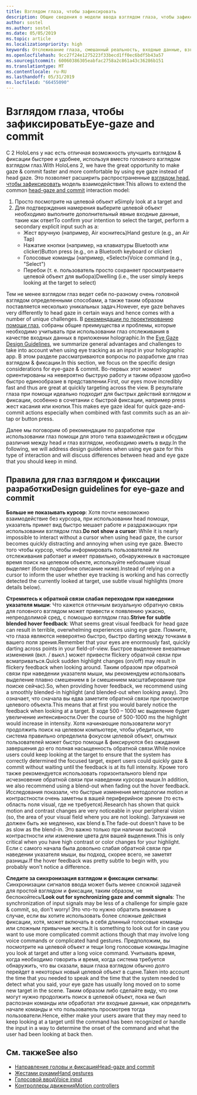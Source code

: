 ```yaml
---
title: Взглядом глаза, чтобы зафиксировать
description: Общие сведения о модели ввода взглядом глаза, чтобы зафиксировать
author: sostel
ms.author: sostel
ms.date: 05/05/2019
ms.topic: article
ms.localizationpriority: high
keywords: Отслеживание глаза, смешанный реальность, входные данные, взглядом глаза, глаза, предназначенных для, HoloLens 2, выбор на основе глаз
ms.openlocfilehash: 9cc27f24e1275223f33becd1ff0ec6bdf5b43a57
ms.sourcegitcommit: 60060386305eabfac2758a2c861a43c36286b151
ms.translationtype: MT
ms.contentlocale: ru-RU
ms.lasthandoff: 05/31/2019
ms.locfileid: "66455090"
---
```

# <a name="eye-gaze-and-commit"></a><span data-ttu-id="35a08-104">Взглядом глаза, чтобы зафиксировать</span><span class="sxs-lookup"><span data-stu-id="35a08-104">Eye-gaze and commit</span></span>
<span data-ttu-id="35a08-105">С 2 HoloLens у нас есть отличная возможность улучшить взглядом & фиксации быстрее и удобнее, используя вместо головного взглядом взглядом глаз.</span><span class="sxs-lookup"><span data-stu-id="35a08-105">With HoloLens 2, we have the great opportunity to make gaze & commit faster and more comfortable by using eye gaze instead of head gaze.</span></span> <span data-ttu-id="35a08-106">Это позволяет расширить распространенные [взглядом head, чтобы зафиксировать](gaze-and-commit.md) модель взаимодействия:</span><span class="sxs-lookup"><span data-stu-id="35a08-106">This allows to extend the common [head-gaze and commit](gaze-and-commit.md) interaction model:</span></span> 
1. <span data-ttu-id="35a08-107">Просто посмотрите на целевой объект и</span><span class="sxs-lookup"><span data-stu-id="35a08-107">Simply look at a target and</span></span> 
2. <span data-ttu-id="35a08-108">Для подтверждения намерения выберите целевой объект необходимо выполните дополнительный явные входные данные, такие как ответ</span><span class="sxs-lookup"><span data-stu-id="35a08-108">To confirm your intention to select the target, perform a secondary explicit input such as a:</span></span>  
   - <span data-ttu-id="35a08-109">Жест вручную (например, Air коснитесь)</span><span class="sxs-lookup"><span data-stu-id="35a08-109">Hand gesture (e.g., an Air Tap)</span></span>
   - <span data-ttu-id="35a08-110">Нажатие кнопки (например, на клавиатуры Bluetooth или clicker)</span><span class="sxs-lookup"><span data-stu-id="35a08-110">Button press (e.g., on a Bluetooth keyboard or clicker)</span></span>
   - <span data-ttu-id="35a08-111">Голосовые команды (например, «Select»)</span><span class="sxs-lookup"><span data-stu-id="35a08-111">Voice command (e.g., "Select")</span></span>
   - <span data-ttu-id="35a08-112">Перебои (т. е. пользователь просто сохраняет просматриваете целевой объект для выбора)</span><span class="sxs-lookup"><span data-stu-id="35a08-112">Dwelling (i.e., the user simply keeps looking at the target to select)</span></span>

<span data-ttu-id="35a08-113">Тем не менее взглядом глаз ведет себя по-разному очень головной взглядом определенными способами, а также таким образом поставляется несколько уникальных задач.</span><span class="sxs-lookup"><span data-stu-id="35a08-113">However, eye gaze behaves very differently to head gaze in certain ways and hence comes with a number of unique challenges.</span></span> <span data-ttu-id="35a08-114">В [рекомендации по проектированию помощи глаз](eye-tracking.md), собраны общие преимущества и проблемы, которые необходимо учитывать при использовании глаз отслеживания в качестве входных данных в приложении holographic.</span><span class="sxs-lookup"><span data-stu-id="35a08-114">In the [Eye Gaze Design Guidelines](eye-tracking.md), we summarize general advantages and challenges to take into account when using eye tracking as an input in your holographic app.</span></span> <span data-ttu-id="35a08-115">В этом разделе рассматриваются вопросы по разработке для глаз взглядом & фиксации.</span><span class="sxs-lookup"><span data-stu-id="35a08-115">In this section, we focus on the specific design considerations for eye-gaze & commit.</span></span>
<span data-ttu-id="35a08-116">Во-первых этот момент ориентированы на невероятно быструю работу и таким образом удобно быстро единообразие в представлении.</span><span class="sxs-lookup"><span data-stu-id="35a08-116">First, our eyes move incredibly fast and thus are great at quickly targeting across the view.</span></span> <span data-ttu-id="35a08-117">В результате глаза при помощи идеально подходит для быстрых действий взглядом и фиксации, особенно в сочетании с быстрой фиксации, например press жест касания или кнопки.</span><span class="sxs-lookup"><span data-stu-id="35a08-117">This makes eye gaze ideal for quick gaze-and-commit actions especially when combined with fast commits such as an air-tap or button press.</span></span>
   
<span data-ttu-id="35a08-118">Далее мы поговорим об рекомендации по разработке при использовании глаз помощи для этого типа взаимодействия и обсудим различия между head и глаз взглядом, необходимо иметь в виду.</span><span class="sxs-lookup"><span data-stu-id="35a08-118">In the following, we will address design guidelines when using eye gaze for this type of interaction and will discuss differences between head and eye gaze that you should keep in mind.</span></span>

## <a name="design-guidelines-for-eye-gaze-and-commit"></a><span data-ttu-id="35a08-119">Правила для глаз взглядом и фиксации разработки</span><span class="sxs-lookup"><span data-stu-id="35a08-119">Design guidelines for eye-gaze and commit</span></span>

<span data-ttu-id="35a08-120">**Больше не показывать курсор**: Хотя почти невозможно взаимодействие без курсора, при использовании head помощи, указатель примет вид быстро мешает работе и раздражающих при использовании взглядом глаз.</span><span class="sxs-lookup"><span data-stu-id="35a08-120">**Do not show a cursor**: While it is nearly impossible to interact without a cursor when using head gaze, the cursor becomes quickly distracting and annoying when using eye gaze.</span></span> <span data-ttu-id="35a08-121">Вместо того чтобы курсор, чтобы информировать пользователей ли отслеживания работает и имеет правильно, обнаруженных в настоящее время поиск на целевом объекте, используйте небольшие visual выделяет (более подробное описание ниже).</span><span class="sxs-lookup"><span data-stu-id="35a08-121">Instead of relying on a cursor to inform the user whether eye tracking is working and has correctly detected the currently looked at target, use subtle visual highlights (more details below).</span></span>

<span data-ttu-id="35a08-122">**Стремитесь к обратной связи слабая переходом при наведении указателя мыши**: Что кажется отличным визуальную обратную связь для головного взглядом может привести к появлению ужасно, непреодолимой сред, с помощью взглядом глаз.</span><span class="sxs-lookup"><span data-stu-id="35a08-122">**Strive for subtle blended hover feedback**: What seems great visual feedback for head gaze can result in terrible, overwhelming experiences using eye gaze.</span></span> <span data-ttu-id="35a08-123">Помните, что глаза являются невероятно быстро, быстро darting между точками в вашего поля зрения.</span><span class="sxs-lookup"><span data-stu-id="35a08-123">Remember that your eyes are enormously fast, quickly darting across points in your field-of-view.</span></span> <span data-ttu-id="35a08-124">Быстрое выделение внезапные изменения (вкл. / выкл.) может привести flickery обратной связи при всматриваться.</span><span class="sxs-lookup"><span data-stu-id="35a08-124">Quick sudden highlight changes (on/off) may result in flickery feedback when looking around.</span></span> <span data-ttu-id="35a08-125">Таким образом при обратной связи при наведении указателя мыши, мы рекомендуем использовать выделение плавно смешением в (и смешением масштабирование при поиске сейчас).</span><span class="sxs-lookup"><span data-stu-id="35a08-125">So, when providing hover feedback, we recommend using a smoothly blended-in highlight (and blended-out when looking away).</span></span> <span data-ttu-id="35a08-126">Это означает, что сначала вы едва заметите обратной связи при просмотре целевого объекта.</span><span class="sxs-lookup"><span data-stu-id="35a08-126">This means that at first you would barely notice the feedback when looking at a target.</span></span> <span data-ttu-id="35a08-127">В ходе 500 – 1000 мс выделение будет увеличение интенсивности.</span><span class="sxs-lookup"><span data-stu-id="35a08-127">Over the course of 500-1000 ms the highlight would increase in intensity.</span></span> <span data-ttu-id="35a08-128">Хотя начинающие пользователи могут продолжить поиск на целевом компьютере, чтобы убедиться, что система правильно определила фокусом целевой объект, опытных пользователей может быстро помощи & фиксируются без ожидания завершения до его полная насыщенность обратной связи.</span><span class="sxs-lookup"><span data-stu-id="35a08-128">While novice users could keep looking at the target to ensure that the system has correctly determined the focused target, expert users could quickly gaze & commit without waiting until the feedback is at its full intensity.</span></span> <span data-ttu-id="35a08-129">Кроме того также рекомендуется использовать горизонтального blend при исчезновение обратной связи при наведении курсора мыши.</span><span class="sxs-lookup"><span data-stu-id="35a08-129">In addition, we also recommend using a blend-out when fading out the hover feedback.</span></span> <span data-ttu-id="35a08-130">Исследования показали, что быстрые изменения методологии motion и контрастности очень заметны в вашей периферийное зрение (то есть область поля visual, где не требуется).</span><span class="sxs-lookup"><span data-stu-id="35a08-130">Research has shown that quick motion and contrast changes are very noticeable in your peripheral vision (so, the area of your visual field where you are not looking).</span></span> <span data-ttu-id="35a08-131">Затухания не должен быть же медленно, как blend в.</span><span class="sxs-lookup"><span data-stu-id="35a08-131">The fade-out doesn't have to be as slow as the blend-in.</span></span> <span data-ttu-id="35a08-132">Это важно только при наличии высокой контрастности или изменение цвета для вашей выделения.</span><span class="sxs-lookup"><span data-stu-id="35a08-132">This is only critical when you have high contrast or color changes for your highlight.</span></span> <span data-ttu-id="35a08-133">Если с самого начала была довольно слабая обратной связи при наведении указателя мыши, вы подход, скорее всего, не заметят разницы.</span><span class="sxs-lookup"><span data-stu-id="35a08-133">If the hover feedback was pretty subtle to begin with, you probably won't notice a difference.</span></span>

<span data-ttu-id="35a08-134">**Следите за синхронизация взглядом и фиксации сигналы**: Синхронизации сигналов ввода может быть менее сложной задачей для простой взглядом и фиксации, таким образом, не беспокойтесь!</span><span class="sxs-lookup"><span data-stu-id="35a08-134">**Look out for synchronizing gaze and commit signals**: The synchronization of input signals may be less of a challenge for simple gaze & commit, so, don't worry!</span></span> <span data-ttu-id="35a08-135">Это что-то нужно обратить внимание в случае, если вы хотите использовать более сложные действия фиксации, хотя, может включать в себя длинный голосовые команды или сложным привычные жесты.</span><span class="sxs-lookup"><span data-stu-id="35a08-135">It is something to look out for in case you want to use more complicated commit actions though that may involve long voice commands or complicated hand gestures.</span></span> <span data-ttu-id="35a08-136">Предположим, вы посмотрите на целевой объект и тещи long голосовые команды.</span><span class="sxs-lookup"><span data-stu-id="35a08-136">Imagine you look at target and utter a long voice command.</span></span> <span data-ttu-id="35a08-137">Учитывать время, когда необходимо говорить и время, когда система требуется обнаружить, что вы сказали, ваши глаза взглядом обычно долго перейдет в некоторых новый целевой объект в сцене.</span><span class="sxs-lookup"><span data-stu-id="35a08-137">Taken into account the time that you needed to speak and the time that the system needed to detect what you said, your eye gaze has usually long moved on to some new target in the scene.</span></span> <span data-ttu-id="35a08-138">Таким образом либо сделайте виду, что они могут нужно продолжить поиск в целевой объект, пока не был распознан команды или обработал эти входные данные, как определить начале команды и что пользователь просмотрев тогда пользователи.</span><span class="sxs-lookup"><span data-stu-id="35a08-138">Hence, either make your users aware that they may need to keep looking at a target until the command has been recognized or handle the input in a way to determine the onset of the command and what the user had been looking at back then.</span></span>

## <a name="see-also"></a><span data-ttu-id="35a08-139">См. также</span><span class="sxs-lookup"><span data-stu-id="35a08-139">See also</span></span>
* [<span data-ttu-id="35a08-140">Направление головы и фиксация</span><span class="sxs-lookup"><span data-stu-id="35a08-140">Head-gaze and commit</span></span>](gaze-and-commit.md)
* [<span data-ttu-id="35a08-141">Жестами руками</span><span class="sxs-lookup"><span data-stu-id="35a08-141">Hand gestures</span></span>](gestures.md)
* [<span data-ttu-id="35a08-142">Голосовой ввод</span><span class="sxs-lookup"><span data-stu-id="35a08-142">Voice input</span></span>](voice-design.md)
* [<span data-ttu-id="35a08-143">Контроллеры движения</span><span class="sxs-lookup"><span data-stu-id="35a08-143">Motion controllers</span></span>](motion-controllers.md)
